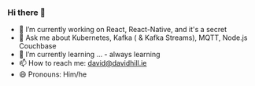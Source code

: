 ### Hi there 👋

- 🔭  I’m currently working on React, React-Native, and it's a secret
- 💬  Ask me about Kubernetes, Kafka ( & Kafka Streams), MQTT, Node.js Couchbase
- 🌱  I’m currently learning ... - always learning
- 📫  How to reach me: david@davidhill.ie
- 😄  Pronouns: Him/he
